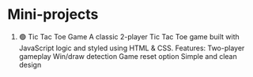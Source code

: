 # Mini-projects
1. 🟢 Tic Tac Toe Game A classic 2-player Tic Tac Toe game built with JavaScript logic and styled using HTML &amp; CSS.  Features:  Two-player gameplay  Win/draw detection  Game reset option  Simple and clean design

